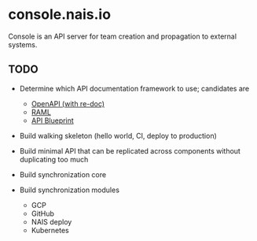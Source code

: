# console.nais.io

Console is an API server for team creation and propagation to external systems.

## TODO

* Determine which API documentation framework to use; candidates are
  * [OpenAPI (with re-doc)](https://redocly.github.io)
  * [RAML](https://raml.org/)
  * [API Blueprint](https://apiblueprint.org/)

* Build walking skeleton (hello world, CI, deploy to production)

* Build minimal API that can be replicated across components without duplicating too much

* Build synchronization core

* Build synchronization modules
  * GCP
  * GitHub
  * NAIS deploy
  * Kubernetes